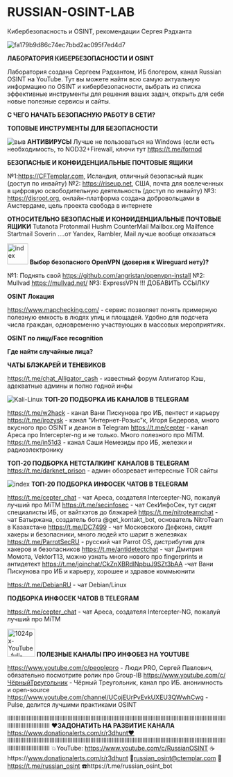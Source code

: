 # RUSSIAN-OSINT-LAB
Кибербезопасность и OSINT, рекомендации Сергея Рэдханта


![fa179b9d86c74ec7bbd2ac095f7ed4d7](https://user-images.githubusercontent.com/57009683/94335776-59e85b80-ffcd-11ea-9d83-69669b81ff73.jpeg)

**ЛАБОРАТОРИЯ КИБЕРБЕЗОПАСНОСТИ И OSINT**

Лаборатория создана Сергеем Рэдхантом, ИБ блогером, канал Russian OSINT на YouTube. Тут вы можете найти всю самую актуальную информацию по OSINT и кибербезопасности, выбрать из списка эффективные инструменты для решения ваших задач, открыть для себя новые полезные сервисы и сайты.

**C ЧЕГО НАЧАТЬ БЕЗОПАСНУЮ РАБОТУ В СЕТИ?**

**ТОПОВЫЕ ИНСТРУМЕНТЫ ДЛЯ БЕЗОПАСНОСТИ**

![выв](https://user-images.githubusercontent.com/57009683/94338805-a723f780-ffe4-11ea-8987-dc762b3d9721.jpg)
**АНТИВИРУСЫ**  Лучше не пользоваться на Windows (если есть необходимость, то NOD32+Firewall, ключи тут https://t.me/fornod


**БЕЗОПАСНЫЕ И КОНФИДЕНЦИАЛЬНЫЕ ПОЧТОВЫЕ ЯЩИКИ**

№1:https://CFTemplar.com, Исландия, отличный безопасный ящик (доступ по инвайту)
№2: https://riseup.net, США, почта для вовлеченных в цифровую освободительную деятельность (доступ по инвайту)
№3: https://disroot.org, онлайн-платформа создана добровольцами в Амстердаме, цель проекта свобода в интернете

**ОТНОСИТЕЛЬНО БЕЗОПАСНЫЕ И КОНФИДЕНЦИАЛЬНЫЕ ПОЧТОВЫЕ ЯЩИКИ**
Tutanota
Protonmail
Hushm
CounterMail
Mailbox.org 
Mailfence
Startmail
Soverin
....от Yandex, Rambler, Mail лучше вообще отказаться




<img width="48" alt="index" src="https://user-images.githubusercontent.com/57009683/94338112-61b0fb80-ffdf-11ea-9e7a-171bd3d292b5.png"> **Выбор безопасного OpenVPN (доверия к Wireguard нету)?**

№1: Поднять свой https://github.com/angristan/openvpn-install
№2: Mullvad https://mullvad.net/
№3: ExpressVPN !!! ДОБАВИТЬ ССЫЛКУ

**OSINT Локация**

https://www.mapchecking.com/ - сервис позволяет понять примерную полезную емкость в людях улиц и площадей. Удобно для подсчета числа граждан, одновременно участвующих в массовых мероприятиях. 

**OSINT по лицу/Face recognition**

**Где найти случайные лица?**


**ЧАТЫ БЛЭКАРЕЙ И ТЕНЕВИКОВ**


https://t.me/chat_Alligator_cash - известный форум Аллигатор Кэш, адекватные админы и полно годной инфы


 
![Kali-Linux](https://user-images.githubusercontent.com/57009683/94336172-96698680-ffd0-11ea-9a6f-cb65c49f357a.jpg) **ТОП-20 ПОДБОРКА ИБ КАНАЛОВ В TELEGRAM**


https://t.me/w2hack - канал Вани Пискунова про ИБ, пентест и карьеру
https://t.me/irozysk - канал "Интернет-Розыс"к, Игоря Бедерова,  много вкусного про OSINT и деанон в Telegram
https://t.me/cepter - канал Ареса про Intercepter-ng и не только. Много полезного про MiTM.
https://t.me/in51d3 - канал Саши Немезиды про ИБ, железки и радиоэлектронику

**ТОП-20 ПОДБОРКА НЕТСТАЛКИНГ КАНАЛОВ В TELEGRAM**
https://t.me/darknet_prison - админ обозревает интересные TOR сайты


![index](https://user-images.githubusercontent.com/57009683/94336208-cfa1f680-ffd0-11ea-88f8-499d0bf06232.jpg) **ТОП-20 ПОДБОРКА ИНФОСЕК ЧАТОВ В TELEGRAM**


https://t.me/cepter_chat - чат Ареса, создателя Intercepter-NG, пожалуй лучший про MiTM
https://t.me/secinfosec - чат СекИнфоСек, тут сидят специалисты ИБ, от вайтхэтов до блэкарей
https://t.me/nitroteamchat - чат Батыржана, создатель бота @get_kontakt_bot, основатель NitroTeam в Казахстане
https://t.me/DC7499 - чат Московского Дефкона, сидят хакеры и безопасники, много людей кто шарит в железяках
https://t.me/ParrotSecRU - русский чат Parrot OS, дистрибутив для хакеров и безопасников 
https://t.me/antidetectchat - чат Дмитрия Момота, VektorT13, можно узнать много нового про fingerprints и антидетект
https://t.me/joinchat/CkZnXBRdlNpbuJ9SZt3bAA -чат Вани Пискунова про ИБ и карьеру, хорошее и здравое коммьюнити

https://t.me/DebianRU - чат Debian/Linux


**ПОДБОРКА ИНФОСЕК ЧАТОВ В TELEGRAM**


https://t.me/cepter_chat - чат Ареса, создателя Intercepter-NG, пожалуй лучший про MiTM


<img width="64" alt="1024px-YouTube_full-color_icon_(2017) svg" src="https://user-images.githubusercontent.com/57009683/94336135-370b7680-ffd0-11ea-92a3-8a6bfb0383a3.png"> **ПОЛЕЗНЫЕ КАНАЛЫ ПРО ИНФОБЕЗ НА YOUTUBE**


https://www.youtube.com/c/peoplepro - Люди PRO, Сергей Павлович, обязательно посмотрите ролик про Group-IB
https://www.youtube.com/c/ЧёрныйТреугольник - Чёрный Треугольник, канал про ИБ. анонимность и open-source
https://www.youtube.com/channel/UCojEUrPvEvkUXEU3QWwhCwg - Pulse, делится лучшими практиками OSINT



IIIIIIIIIIIIIIIIIIIIIIIIIIIIIIIIIIIIIIIIIIIIIIIIIIIIIIIIIIIIIIIIIIIIIIIIIIIIIIIIIIIIIIIIIIIIIIIIIIIIIIIIIIIIIIIIIIIIIIIIIIIIIIIIIIIIIIIIIIIIIIIIIIIIIIIIIIIIIIII
❤️**ЗАДОНАТИТЬ НА РАЗВИТИЕ КАНАЛА**  https://www.donationalerts.com/r/r3dhunt❤️
IIIIIIIIIIIIIIIIIIIIIIIIIIIIIIIIIIIIIIIIIIIIIIIIIIIIIIIIIIIIIIIIIIIIIIIIIIIIIIIIIIIIIIIIIIIIIIIIIIIIIIIIIIIIIIIIIIIIIIIIIIIIIIIIIIIIIIIIIIIIIIIIIIIIIIIIIIIIIIII
💥YouTube: https://www.youtube.com/c/RussianOSINT
☕️https://www.donationalerts.com/r/r3dhunt
💌russian_osint@ctemplar.com
📲https://t.me/russian_osint
☎️https://t.me/russian_osint_bot
